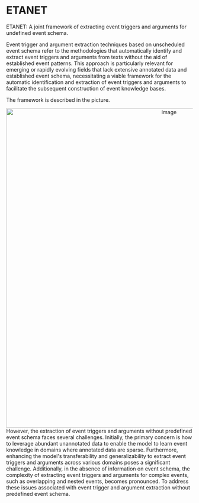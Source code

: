 # ETANET
ETANET: A joint framework of extracting event triggers and arguments for undefined event schema.

Event trigger and argument extraction techniques based on unscheduled event schema refer to the methodologies that automatically identify and extract event triggers and arguments from texts without the aid of established event patterns. This approach is particularly relevant for emerging or rapidly evolving fields that lack extensive annotated data and established event schema, necessitating a viable framework for the automatic identification and extraction of event triggers and arguments to facilitate the subsequent construction of event knowledge bases. 

The framework is described in the picture.
<div align=center>
<img width="864" alt="image" src="https://github.com/PowerGay/ETANET/assets/29689992/7e5b03ca-7257-4139-83ff-c0a107a00377">
</div>
However, the extraction of event triggers and arguments without predefined event schema faces several challenges. Initially, the primary concern is how to leverage abundant unannotated data to enable the model to learn event knowledge in domains where annotated data are sparse. Furthermore, enhancing the model's transferability and generalizability to extract event triggers and arguments across various domains poses a significant challenge. Additionally, in the absence of information on event schema, the complexity of extracting event triggers and arguments for complex events, such as overlapping and nested events, becomes pronounced. To address these issues associated with event trigger and argument extraction without predefined event schema.
